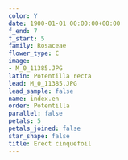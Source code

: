 ```yaml
---
color: Y
date: 1900-01-01 00:00:00+00:00
f_end: 7
f_start: 5
family: Rosaceae
flower_type: C
image:
- M_0_11385.JPG
latin: Potentilla recta
lead: M_0_11385.JPG
lead_sample: false
name: index.en
order: Potentilla
parallel: false
petals: 5
petals_joined: false
star_shape: false
title: Erect cinquefoil
---
```

